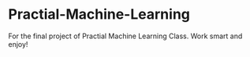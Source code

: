 # Practial-Machine-Learning
For the final project of Practial Machine Learning Class.
Work smart and enjoy!
